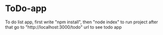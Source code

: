 # ToDo-app
To do list app,
first write "npm install",
then "node index" to run project
after that go to "http://localhost:3000/todo" url to see todo app
